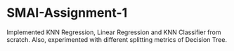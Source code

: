 # SMAI-Assignment-1
Implemented KNN Regression, Linear Regression and KNN Classifier from scratch. Also, experimented with different splitting metrics of Decision Tree.
